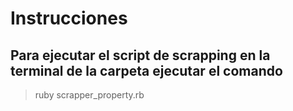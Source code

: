 # Instrucciones
## Para ejecutar el script de scrapping en la terminal de la carpeta ejecutar el comando
> ruby scrapper_property.rb
